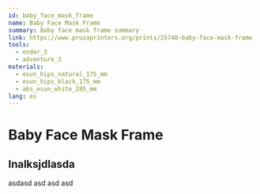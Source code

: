 ```yaml
---
id: baby_face_mask_frame
name: Baby Face Mask Frame
summary: Baby face mask frame summary
link: https://www.prusaprinters.org/prints/25748-baby-face-mask-frame
tools:
  - ender_3
  - adventure_3
materials:
  - esun_hips_natural_175_mm
  - esun_hips_black_175_mm
  - abs_esun_white_285_mm
lang: es
---
```


# Baby Face Mask Frame

## Inalksjdlasda

asdasd asd asd asd

